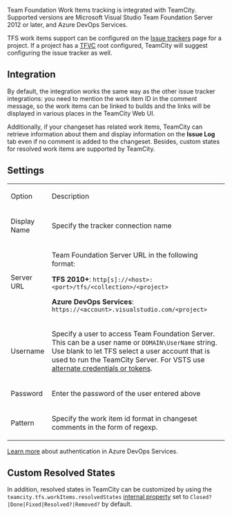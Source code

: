 [//]: # (title: Team Foundation Work Items)
[//]: # (auxiliary-id: Team Foundation Work Items)
Team Foundation Work Items tracking is integrated with TeamCity. Supported versions are Microsoft Visual Studio Team Foundation Server 2012 or later, and Azure DevOps Services.

TFS work items support can be configured on the [Issue trackers](integrating-teamcity-with-issue-tracker.md) page for a project. If a project has a [TFVC](team-foundation-server.md) root configured, TeamCity will suggest configuring the issue tracker as well.

## Integration

By default, the integration works the same way as the other issue tracker integrations: you need to mention the work item ID in the comment message, so the work items can be linked to builds and the links will be displayed in various places in the TeamCity Web UI. 

Additionally, if your changeset has related work items, TeamCity can retrieve information about them and display information on the __Issue Log__ tab even if no comment is added to the changeset. Besides, custom states for resolved work items are supported by TeamCity.

## Settings

<table><tr>

<td>

Option

</td>

<td>

Description

</td></tr><tr>

<td>

Display Name

</td>

<td>

Specify the tracker connection name

</td></tr><tr>

<td>

Server URL

</td>

<td>


Team Foundation Server URL in the following format:

__TFS 2010\+__: `http[s]://<host>:<port>/tfs/<collection>/<project>`

__Azure DevOps Services__: `https://<account>.visualstudio.com/<project>`


</td></tr><tr>

<td>

Username

</td>

<td>


Specify a user to access Team Foundation Server. This can be a user name or `DOMAIN\UserName` string.   
Use blank to let TFS select a user account that is used to run the TeamCity Server. For VSTS use [alternate credentials or tokens](team-foundation-server.md).


</td></tr><tr>

<td>

Password

</td>

<td>

Enter the password of the user entered above

</td></tr><tr>

<td>

Pattern

</td>

<td>

Specify the work item id format in changeset comments in the form of regexp.

</td></tr></table>

[Learn more](team-foundation-server.md) about authentication in Azure DevOps Services.

## Custom Resolved States

In addition, resolved states in TeamCity can be customized by using the `teamcity.tfs.workItems.resolvedStates` [internal property](configuring-teamcity-server-startup-properties.md) set to `Closed?|Done|Fixed|Resolved?|Removed?` by default.

